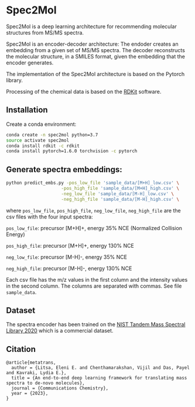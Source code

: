 # Spec2Mol

Spec2Mol is a deep learning architecture for recommending molecular structures from MS/MS spectra.

Spec2Mol is an encoder-decoder architecture: The endoder creates an embedding from a given set of MS/MS spectra. The decoder reconstructs the molecular structure, in a SMILES format, given the embedding that the encoder generates.


The implementation of the Spec2Mol architecture is based on the Pytorch library.

Processing of the chemical data is based on the [RDKit](https://www.rdkit.org/) software.

## Installation

Create a conda environment:

```bash
conda create -n spec2mol python=3.7
source activate spec2mol
conda install rdkit -c rdkit
conda install pytorch=1.6.0 torchvision -c pytorch
```

## Generate spectra embeddings:

```bash
python predict_embs.py -pos_low_file 'sample_data/[M+H]_low.csv' \
                     -pos_high_file 'sample_data/[M+H]_high.csv' \
                     -neg_low_file 'sample_data/[M-H]_low.csv' \
                     -neg_high_file 'sample_data/[M-H]_high.csv' \
```

where `pos_low_file`, `pos_high_file`, `neg_low_file`, `neg_high_file` are the csv files with the four input spectra:

`pos_low_file`: precursor [M+H]+, energy 35% NCE (Normalized Collision Energy)

`pos_high_file`: precursor [M+H]+, energy 130\% NCE

`neg_low_file`: precursor [M-H]-, energy 35\% NCE 

`neg_high_file`: precursor [M-H]-, energy 130\% NCE 


Each csv file has the m/z values in the first column and the intensity values in the second column.
The columns are separated with commas.
See file `sample_data`.

## Dataset
The spectra encoder has been trained on the [NIST Tandem Mass Spectral Library
2020](https://chemdata.nist.gov/dokuwiki/lib/exe/fetch.php?media=chemdata:asms2020:xiaoyu_yang_asms2020_presentation.pdf) which is a commercial dataset.


## Citation

```
@article{metatrans,
  author = {Litsa, Eleni E. and Chenthamarakshan, Vijil and Das, Payel and Kavraki, Lydia E.},
  title = {An end-to-end deep learning framework for translating mass spectra to de-novo molecules},
  journal = {Communications Chemistry},
  year = {2023},
}
```